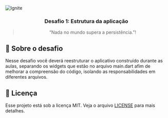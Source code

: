 <img alt="Ignite" src="https://camo.githubusercontent.com/a0ffddf5b6c5b717e86ac3e6da671feb333654e6d2b57ed9ac183579774af4aa/68747470733a2f2f692e696d6775722e636f6d2f654356797878792e706e67" />

<h3 align="center">
  Desafio 1: Estrutura da aplicação
</h3>

<blockquote align="center">“Nada no mundo supera a persistência.”!</blockquote>

## :rocket: Sobre o desafio

Nesse desafio você deverá reestruturar o aplicativo construído durante as aulas, separando os widgets que estão no arquivo main.dart afim de melhorar a compreensão do código, isolando as responsabilidades em diferentes arquivos.

## :memo: Licença

Esse projeto está sob a licença MIT. Veja o arquivo [LICENSE](LICENSE) para mais detalhes.
